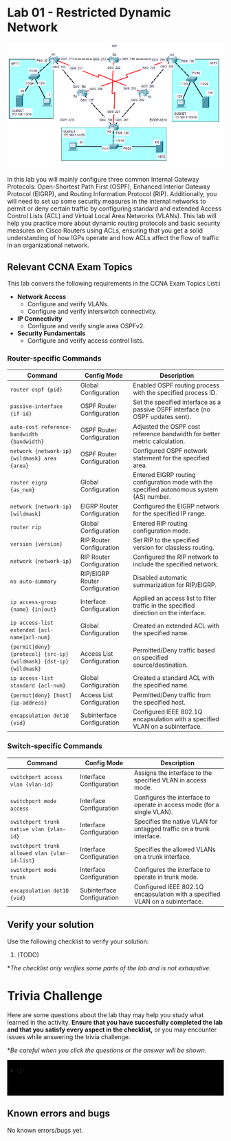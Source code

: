 # Lab 01 - Restricted Dynamic Network

![Screenshoot of the Packet Tracer Lab](LAB_PREVIEW.png "Restricted Dynamic Network")

In this lab you will mainly configure three common Internal Gateway Protocols: Open-Shortest Path First (OSPF), Enhanced Interior Gateway Protocol (EIGRP), and Routing Information Protocol (RIP). Additionally, you will need to set up some security measures in the internal networks to permit or deny certain traffic by configuring standard and extended Access Control Lists (ACL) and Virtual Local Area Networks (VLANs).
This lab will help you practice more about dynamic routing protocols and basic security measures on Cisco Routers using ACLs, ensuring that you get a solid understanding of how IGPs operate and how ACLs affect the flow of traffic in an organizational network.

## Relevant CCNA Exam Topics

This lab convers the following requirements in the CCNA Exam Topics List:i

- **Network Access**
    - Configure and verify VLANs.
    - Configure and verify interswitch connectivity.
- **IP Connectivity**
    - Configure and verify single area OSPFv2.
- **Security Fundamentals**
    - Configure and verify access control lists.

### Router-specific Commands

| **Command** 	| **Config Mode** 	| **Description** 	|
|---	|---	|---	|
| `router ospf {pid}` 	| Global Configuration 	| Enabled OSPF routing process with the specified process ID. 	|
| `passive-interface {if-id}` 	| OSPF Router Configuration 	| Set the specified interface as a passive OSPF interface (no OSPF updates sent). 	|
| `auto-cost reference-bandwidth {bandwidth}` 	| OSPF Router Configuration 	| Adjusted the OSPF cost reference bandwidth for better metric calculation. 	|
| `network {network-ip} {wildmask} area {area}` 	| OSPF Router Configuration 	| Configured OSPF network statement for the specified area. 	|
| `router eigrp {as_num}` 	| Global Configuration 	| Entered EIGRP routing configuration mode with the specified autonomous system (AS) number. 	|
| `network {network-ip} [wildmask]` 	| EIGRP Router Configuration 	| Configured the EIGRP network for the specified IP range. 	|
| `router rip` 	| Global Configuration 	| Entered RIP routing configuration mode. 	|
| `version {version}` 	| RIP Router Configuration 	| Set RIP to the specified version for classless routing. 	|
| `network {network-ip}` 	| RIP Router Configuration 	| Configured the RIP network to include the specified network. 	|
| `no auto-summary` 	| RIP/EIGRP Router Configuration 	| Disabled automatic summarization for RIP/EIGRP. 	|
| `ip access-group {name} {in\|out}` 	| Interface Configuration 	| Applied an access list to filter traffic in the specified direction on the interface. 	|
| `ip access-list extended {acl-name\|acl-num}` 	| Global Configuration 	| Created an extended ACL with the specified name. 	|
| `{permit\|deny} {protocol} {src-ip} {wildmask} {dst-ip} {wildmask}` 	| Access List Configuration 	| Permitted/Deny traffic based on specified source/destination. 	|
| `ip access-list standard {acl-num}` 	| Global Configuration 	| Created a standard ACL with the specified name. 	|
| `{permit\|deny} [host] {ip-address}` 	| Access List Configuration 	| Permitted/Deny traffic from the specified host. 	|
| `encapsulation dot1Q {vid}` 	| Subinterface Configuration 	| Configured IEEE 802.1Q encapsulation with a specified VLAN on a subinterface. 	|

### Switch-specific Commands

| **Command** 	| **Config Mode** 	| **Description** 	|
|---	|---	|---	|
| `switchport access vlan {vlan-id}` 	| Interface Configuration 	| Assigns the interface to the specified VLAN in access mode. 	|
| `switchport mode access` 	| Interface Configuration 	| Configures the interface to operate in access mode (for a single VLAN). 	|
| `switchport trunk native vlan {vlan-id}` 	| Interface Configuration 	| Specifies the native VLAN for untagged traffic on a trunk interface. 	|
| `switchport trunk allowed vlan {vlan-id-list}` 	| Interface Configuration 	| Specifies the allowed VLANs on a trunk interface. 	|
| `switchport mode trunk` 	| Interface Configuration 	| Configures the interface to operate in trunk mode. 	|
| `encapsulation dot1Q {vid}` 	| Subinterface Configuration 	| Configured IEEE 802.1Q encapsulation with a specified VLAN on a subinterface. 	|

## Verify your solution

Use the following checklist to verify your solution:

1. (TODO)

**The checklist only verifies some parts of the lab and is not exhaustive.*

# Trivia Challenge

Here are some questions about the lab thay may help you study what learned in the activity. **Ensure that you have succesfully completed the lab and that you satisfy every aspect in the checklist,** or you may encounter issues while answering the trivia challenge.

**Be careful when you click the questions or the answer will be shown.*

<div style="background-color:black; padding: 1rem 0.5rem">
    <details>
    <summary>Q1:</summary>
    <br>
    Answer
    </details>
    <br><br>
</div>

## Known errors and bugs

No known errors/bugs yet.
